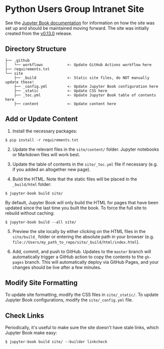 # Python Users Group Intranet Site 

See the [Jupyter Book documentation](https://jupyterbook.org/en/stable/intro.html) for information on how the site was set up and should be maintained moving forward. The site was initially created from the [v0.13.0](https://jupyterbook.org/en/stable/reference/_changelog.html#v0-13-0-2022-06-02) release. 

## Directory Structure
```
├── .github
│   └── workflows           <- Update GitHub Actions workflow here 
├── requirements.txt
└── site
    ├── _build              <- Static site files, do NOT manually update these! 
    ├── _config.yml         <- Update Jupyter Book configuration here
    ├── _static             <- Update CSS here
    ├── _toc.yml            <- Update Jupyter Book table of contents here 
    ├── content             <- Update content here 
```

## Add or Update Content 
1. Install the necessary packages:  
```
$ pip install -r requirements.txt 
```

2. Update the relevant files in the `site/content/` folder. Jupyter notebooks or Markdown files will work best. 

3. Update the table of contents in the `site/_toc.yml` file if necessary (e.g. if you added an altogether new page). 

4. Build the HTML. Note that the static files will be placed in the ` _build/html` folder: 
```
$ jupyter-book build site/
```

By default, Jupyter Book will only build the HTML for pages that have been updated since the last time you built the book. To force the full site to rebuild without caching: 

```
$ jupyter-book build --all site/
```

5. Preview the site locally by either clicking on the HTML files in the `site/build_` folder or entering the absolute path in your browser (e.g. `file://Users/my_path_to_repo/site/_build/html/index.html`). 

6. Add, commit, and push to GitHub. Updates to the `master` branch will automatically trigger a GitHub action to copy the contents to the `gh-pages` branch. This will automatically deploy via GitHub Pages, and your changes should be live after a few minutes. 

## Modify Site Formatting  
To update site formatting, modify the CSS files in `site/_static/`. To update Jupyter Book configurations, modify the `site/_config.yml` file. 


## Check Links 
Periodically, it's useful to make sure the site doesn't have stale links, which Jupyter Book make easy: 
```
$ jupyter-book build site/ --builder linkcheck
```
